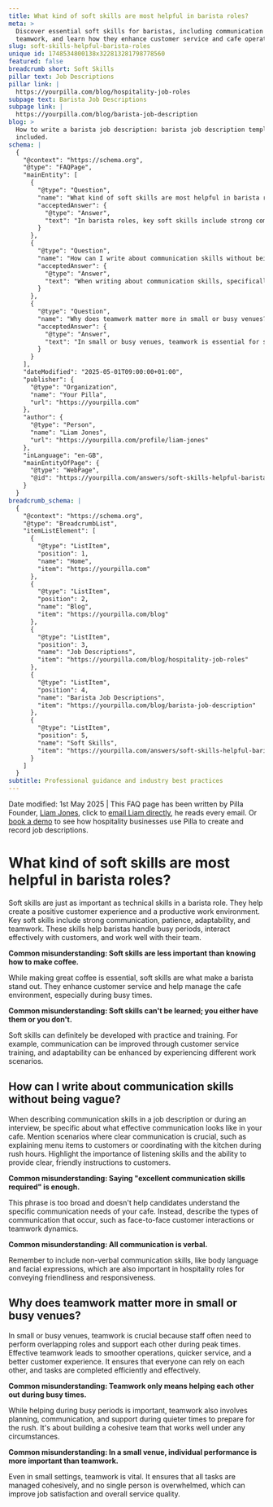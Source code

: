 ```yaml
---
title: What kind of soft skills are most helpful in barista roles?
meta: >
  Discover essential soft skills for baristas, including communication and
  teamwork, and learn how they enhance customer service and cafe operations.
slug: soft-skills-helpful-barista-roles
unique id: 1748534800138x322813281798778560
featured: false
breadcrumb short: Soft Skills
pillar text: Job Descriptions
pillar link: |
  https://yourpilla.com/blog/hospitality-job-roles
subpage text: Barista Job Descriptions
subpage link: |
  https://yourpilla.com/blog/barista-job-description
blog: >
  How to write a barista job description: barista job description template
  included.
schema: |
  {
    "@context": "https://schema.org",
    "@type": "FAQPage",
    "mainEntity": [
      {
        "@type": "Question",
        "name": "What kind of soft skills are most helpful in barista roles?",
        "acceptedAnswer": {
          "@type": "Answer",
          "text": "In barista roles, key soft skills include strong communication, patience, adaptability, and teamwork. These skills help baristas manage busy periods, enhance customer interactions, and collaborate effectively with team members, contributing to a positive customer experience and a productive work environment."
        }
      },
      {
        "@type": "Question",
        "name": "How can I write about communication skills without being vague?",
        "acceptedAnswer": {
          "@type": "Answer",
          "text": "When writing about communication skills, specifically describe scenarios that demonstrate effective communication in your cafe. Examples include clear customer interactions about menu items, efficient coordination with kitchen staff during rush hours, and the inclusion of both verbal and non-verbal communication skills like listening, body language, and facial expressions."
        }
      },
      {
        "@type": "Question",
        "name": "Why does teamwork matter more in small or busy venues?",
        "acceptedAnswer": {
          "@type": "Answer",
          "text": "In small or busy venues, teamwork is essential for smooth operations and optimal customer service. Team members often perform overlapping roles and provide mutual support during peak times, leading to efficient task completion and enhanced job satisfaction. Effective teamwork ensures reliable support under all circumstances, not just during busy periods."
        }
      }
    ],
    "dateModified": "2025-05-01T09:00:00+01:00",
    "publisher": {
      "@type": "Organization",
      "name": "Your Pilla",
      "url": "https://yourpilla.com"
    },
    "author": {
      "@type": "Person",
      "name": "Liam Jones",
      "url": "https://yourpilla.com/profile/liam-jones"
    },
    "inLanguage": "en-GB",
    "mainEntityOfPage": {
      "@type": "WebPage",
      "@id": "https://yourpilla.com/answers/soft-skills-helpful-barista-roles"
    }
  }
breadcrumb_schema: |
  {
    "@context": "https://schema.org",
    "@type": "BreadcrumbList",
    "itemListElement": [
      {
        "@type": "ListItem",
        "position": 1,
        "name": "Home",
        "item": "https://yourpilla.com"
      },
      {
        "@type": "ListItem",
        "position": 2,
        "name": "Blog",
        "item": "https://yourpilla.com/blog"
      },
      {
        "@type": "ListItem",
        "position": 3,
        "name": "Job Descriptions",
        "item": "https://yourpilla.com/blog/hospitality-job-roles"
      },
      {
        "@type": "ListItem",
        "position": 4,
        "name": "Barista Job Descriptions",
        "item": "https://yourpilla.com/blog/barista-job-description"
      },
      {
        "@type": "ListItem",
        "position": 5,
        "name": "Soft Skills",
        "item": "https://yourpilla.com/answers/soft-skills-helpful-barista-roles"
      }
    ]
  }
subtitle: Professional guidance and industry best practices
---
```


Date modified: 1st May 2025 | This FAQ page has been written by Pilla Founder, [Liam Jones](https://yourpilla.com/profile/liam-jones), click to [email Liam directly](https://mailto:liam@yourpilla.com), he reads every email. Or [book a demo](https://calendly.com/pilla/demo) to see how hospitality businesses use Pilla to create and record job descriptions.

# What kind of soft skills are most helpful in barista roles?

Soft skills are just as important as technical skills in a barista role. They help create a positive customer experience and a productive work environment. Key soft skills include strong communication, patience, adaptability, and teamwork. These skills help baristas handle busy periods, interact effectively with customers, and work well with their team.

**Common misunderstanding: Soft skills are less important than knowing how to make coffee.**

While making great coffee is essential, soft skills are what make a barista stand out. They enhance customer service and help manage the cafe environment, especially during busy times.

**Common misunderstanding: Soft skills can't be learned; you either have them or you don't.**

Soft skills can definitely be developed with practice and training. For example, communication can be improved through customer service training, and adaptability can be enhanced by experiencing different work scenarios.

## How can I write about communication skills without being vague?

When describing communication skills in a job description or during an interview, be specific about what effective communication looks like in your cafe. Mention scenarios where clear communication is crucial, such as explaining menu items to customers or coordinating with the kitchen during rush hours. Highlight the importance of listening skills and the ability to provide clear, friendly instructions to customers.

**Common misunderstanding: Saying "excellent communication skills required" is enough.**

This phrase is too broad and doesn't help candidates understand the specific communication needs of your cafe. Instead, describe the types of communication that occur, such as face-to-face customer interactions or teamwork dynamics.

**Common misunderstanding: All communication is verbal.**

Remember to include non-verbal communication skills, like body language and facial expressions, which are also important in hospitality roles for conveying friendliness and responsiveness.

## Why does teamwork matter more in small or busy venues?

In small or busy venues, teamwork is crucial because staff often need to perform overlapping roles and support each other during peak times. Effective teamwork leads to smoother operations, quicker service, and a better customer experience. It ensures that everyone can rely on each other, and tasks are completed efficiently and effectively.

**Common misunderstanding: Teamwork only means helping each other out during busy times.**

While helping during busy periods is important, teamwork also involves planning, communication, and support during quieter times to prepare for the rush. It's about building a cohesive team that works well under any circumstances.

**Common misunderstanding: In a small venue, individual performance is more important than teamwork.**

Even in small settings, teamwork is vital. It ensures that all tasks are managed cohesively, and no single person is overwhelmed, which can improve job satisfaction and overall service quality.
